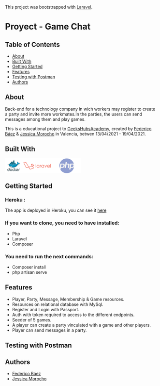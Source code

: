 This project was bootstrapped with [Laravel](https://github.com/laravel/laravel).

# Proyect - Game Chat

## Table of Contents

- [About](#about)
- [Built With](#built)
- [Getting Started](#started)
- [Features](#features)
- [Testing with Postman](#testing)
- [Authors](#authors)


## About <a name = "about"></a>

Back-end for a technology company in wich workers may register to create a party and invite more workmates.In the parties, the users can send messages among them and play games.

This is a educational project to [GeeksHubsAcademy](https://geekshubsacademy.com/), created by [Federico Báez](https://github.com/fbgoode) & [Jessica Morocho](https://github.com/Jesicamm) in Valencia, betwen 13/04/2021 - 19/04/2021.


## Built With <a name = "built"></a>

<div style="display: flex; height: 50px">
    <img src="public/icons/docker.png"
     height= "50px" />
     <img src="public/icons/laravel.png"
      height= "50px" />
     <img src="public/icons/phpimg.png"
      height= "50px" />
</div>


## Getting Started <a name = "started"></a>

### Heroku :
The app is deployed in Heroku, you can see it [here](https://game-chat-b.herokuapp.com/)

### If you want to clone, you need to have installed:
- Php
- Laravel
- Composer

### You need to run the next commands:
- Composer install
- php artisan serve


## Features <a name = "features"></a>

* Player, Party, Message, Membership & Game resources.
* Resources on relational database with MySql.
* Register and Login with Passport.
* Auth with token required to access to the different endpoints.
* Seeder of 5 games.
* A player can create a party vinculated with a game and other players.
* Player can send messages in a party.

## Testing with Postman <a name = "testing"></a>

## Authors <a name = "authors"></a>

* [Federico Báez](https://github.com/fbgoode)
* [Jessica Morocho](https://github.com/Jesicamm)
